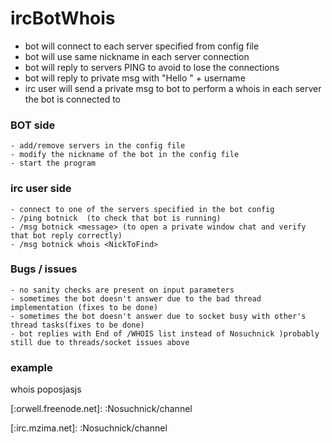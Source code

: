# ircBotWhois

- bot will connect to each server specified from config file
- bot will use same nickname in each server connection
- bot will reply to servers PING to avoid to lose the connections
- bot will reply to private msg with "Hello " + username
- irc user will send a private msg to bot to perform a whois in each server the bot is connected to


### BOT side
    - add/remove servers in the config file
    - modify the nickname of the bot in the config file
    - start the program


### irc user side
    - connect to one of the servers specified in the bot config
    - /ping botnick  (to check that bot is running)
    - /msg botnick <message> (to open a private window chat and verify that bot reply correctly)
    - /msg botnick whois <NickToFind>

### Bugs / issues
    - no sanity checks are present on input parameters
    - sometimes the bot doesn't answer due to the bad thread implementation (fixes to be done)
    - sometimes the bot doesn't answer due to socket busy with other's thread tasks(fixes to be done)
    - bot replies with End of /WHOIS list instead of Nosuchnick )probably still due to threads/socket issues above
  
### example

<ircUser111> whois poposjasjs

<botbottest1> [:orwell.freenode.net]: :Nosuchnick/channel

<botbottest1> [:irc.mzima.net]: :Nosuchnick/channel



